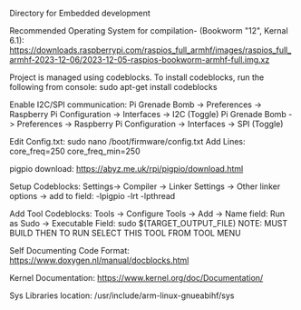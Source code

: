 Directory for Embedded development

Recommended Operating System for compilation- (Bookworm "12", Kernal 6.1):
https://downloads.raspberrypi.com/raspios_full_armhf/images/raspios_full_armhf-2023-12-06/2023-12-05-raspios-bookworm-armhf-full.img.xz

Project is managed using codeblocks.
To install codeblocks, run the following from console:
sudo apt-get install codeblocks

Enable I2C/SPI communication:
Pi Grenade Bomb -> Preferences -> Raspberry Pi Configuration -> Interfaces -> I2C (Toggle)
Pi Grenade Bomb -> Preferences -> Raspberry Pi Configuration -> Interfaces -> SPI (Toggle)

Edit Config.txt:
sudo nano /boot/firmware/config.txt
Add Lines:
core_freq=250
core_freq_min=250

pigpio download:
https://abyz.me.uk/rpi/pigpio/download.html

Setup Codeblocks:
Settings-> Compiler -> Linker Settings -> Other linker options -> add to field: -lpigpio -lrt -lpthread

Add Tool Codeblocks:
Tools -> Configure Tools -> Add -> Name field: Run as Sudo -> Executable Field: sudo $(TARGET_OUTPUT_FILE) 
NOTE: MUST BUILD THEN TO RUN SELECT THIS TOOL FROM TOOL MENU

Self Documenting Code Format:
https://www.doxygen.nl/manual/docblocks.html

Kernel Documentation:
https://www.kernel.org/doc/Documentation/

Sys Libraries location:
/usr/include/arm-linux-gnueabihf/sys
